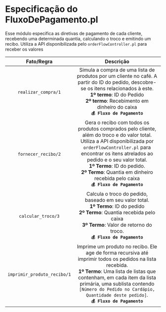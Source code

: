 Especificação do FluxoDePagamento.pl
=======================================

Esse módulo especifica as diretivas de pagamento de cada cliente, recebendo uma determinada quantia, calculando o troco e emitindo um recibo. Utiliza a API disponibilizada pelo `orderFlowController.pl` para receber os valores 

Fato/Regra | Descrição
:----------: | :----------:
`realizar_compra/1` | Simula a compra de uma lista de produtos por um cliente no café. A partir do ID do pedido, descobre-se os itens relacionados à este. <br> **1º termo**: ID do Pedido <br> **2º termo**: Recebimento em dinheiro do caixa <br> **`💰 Fluxo de Pagamento`**
`fornecer_recibo/2` | Gera o recibo com todos os produtos comprados pelo cliente, além do troco e do valor total. Utiliza a API disponibilizada por `orderFlowController.pl` para encontrar os itens atrelados ao pedido e o seu valor total. <br> **1º Termo**: ID do pedido. <br> **2º Termo**: Quantia em dinheiro recebida pelo caixa <br> **`💰 Fluxo de Pagamento`**
`calcular_troco/3` | Calcula o troco do pedido, baseado em seu valor total. <br> **1º Termo**: ID do pedido <br> **2º Termo**: Quantia recebida pelo caixa <br> **3º Termo**: Valor de retorno do troco. <br> **`💰 Fluxo de Pagamento`**
`imprimir_produto_recibo/1` | Imprime um produto no recibo. Ele age de forma recursiva até imprimir todos os pedidos na lista recebida. <br> **1º Termo**: Uma lista de listas que contenham, em cada item da lista primária, uma sublista contendo `[Número do Pedido no Cardápio, Quantidade deste pedido]`. <br> **`💰 Fluxo de Pagamento`**
